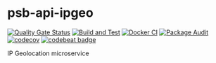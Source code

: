 # psb-api-ipgeo

[![Quality Gate Status](https://sonarcloud.io/api/project_badges/measure?project=myrotvorets_psb-api-ipgeo&metric=alert_status)](https://sonarcloud.io/dashboard?id=myrotvorets_psb-api-ipgeo)
[![Build and Test](https://github.com/myrotvorets/psb-api-ipgeo/actions/workflows/build.yml/badge.svg)](https://github.com/myrotvorets/psb-api-ipgeo/actions/workflows/build.yml)
[![Docker CI](https://github.com/myrotvorets/psb-api-ipgeo/actions/workflows/docker.yml/badge.svg)](https://github.com/myrotvorets/psb-api-ipgeo/actions/workflows/docker.yml)
[![Package Audit](https://github.com/myrotvorets/psb-api-ipgeo/actions/workflows/package-audit.yml/badge.svg)](https://github.com/myrotvorets/psb-api-ipgeo/actions/workflows/package-audit.yml)
[![codecov](https://codecov.io/gh/myrotvorets/psb-api-ipgeo/branch/master/graph/badge.svg?token=VN4NS9M1QY)](https://codecov.io/gh/myrotvorets/psb-api-ipgeo)
[![codebeat badge](https://codebeat.co/badges/b568af7d-80a2-493a-bfb7-c72c84840807)](https://codebeat.co/projects/github-com-myrotvorets-psb-api-ipgeo-master)

IP Geolocation microservice
